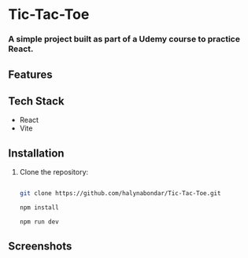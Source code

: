 # Tic-Tac-Toe

### A simple project built as part of a Udemy course to practice React.

## Features

[//]: # (- ✅ Feature 1)

[//]: # (- ✅ Feature 2)

[//]: # (- ✅ Feature 3  )

## Tech Stack
- React
- Vite

## Installation

1. Clone the repository:

   ```bash

   git clone https://github.com/halynabondar/Tic-Tac-Toe.git
   
   npm install
   
   npm run dev

## Screenshots

[//]: # (![Screenshot 1]&#40;link-to-image-1&#41;  )

[//]: # (![Screenshot 2]&#40;link-to-image-2&#41;  )